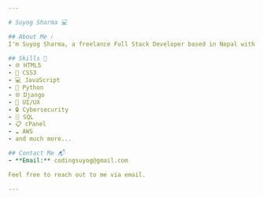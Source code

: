 ```yaml
---

# Suyog Sharma 💻

## About Me ℹ️
I'm Suyog Sharma, a freelance Full Stack Developer based in Nepal with over 8 years of professional experience across various industries. I specialize in developing dynamic web applications using cutting-edge technologies, including HTML5, CSS3, JavaScript, Django, Python, and more. Known for my commitment to delivering robust solutions, I excel in problem-solving and aim to create efficient and user-friendly applications for clients.

## Skills 🚀
- 🌐 HTML5
- 🎨 CSS3
- 💻 JavaScript
- 🐍 Python
- 🌐 Django
- 🎨 UI/UX
- 🔒 Cybersecurity
- 🗄️ SQL
- 📋 cPanel
- ☁️ AWS
- and much more...

## Contact Me 📬
- **Email:** codingsuyog@gmail.com

Feel free to reach out to me via email.

---
```

